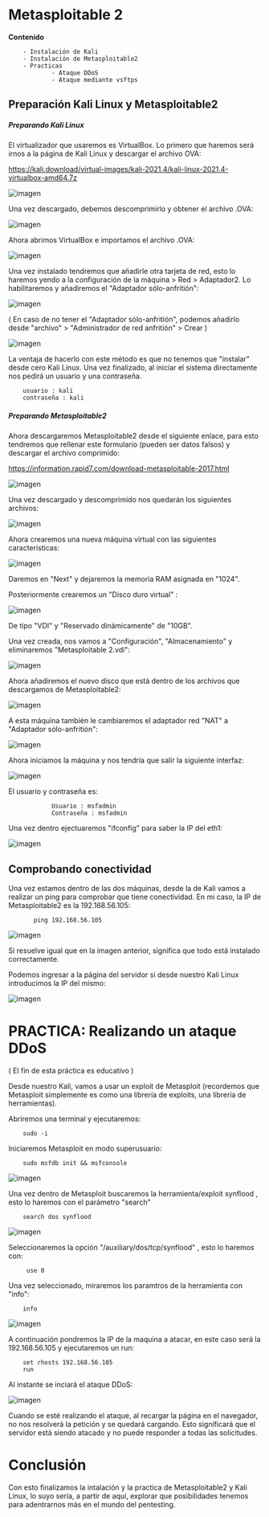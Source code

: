 # Metasploitable 2
**Contenido**

        - Instalación de Kali 
        - Instalación de Metasploitable2
        - Practicas
                - Ataque DDoS
                - Ataque mediante vsftps

## Preparación Kali Linux y Metasploitable2
##### Preparando Kali Linux

El virtualizador que usaremos es VirtualBox. Lo primero que haremos será irnos a la página de Kali Linux y descargar el archivo OVA:

https://kali.download/virtual-images/kali-2021.4/kali-linux-2021.4-virtualbox-amd64.7z

![imagen](https://user-images.githubusercontent.com/80277545/146815893-0627a255-e3ed-46dd-94da-05bb3cbbc0b9.png)

Una vez descargado, debemos descomprimirlo y obtener el archivo .OVA:

![imagen](https://user-images.githubusercontent.com/80277545/146817611-3e4ed7ef-879d-4d8a-90b9-f7094e341e17.png)

Ahora abrimos VirtualBox e importamos el archivo .OVA:

![imagen](https://user-images.githubusercontent.com/80277545/146817830-dc69f517-8c4a-42bb-a169-c9d594e9fcab.png)

Una vez instalado tendremos que añadirle otra tarjeta de red, esto lo haremos yendo a la configuración de la máquina > Red > Adaptador2. Lo habilitaremos y añadiremos el "Adaptador sólo-anfritión": 

![imagen](https://user-images.githubusercontent.com/80277545/146818821-d302eb96-32f3-4bef-bd4b-d3835508bbb4.png)

( En caso de no tener el "Adaptador sólo-anfritión", podemos añadirlo desde "archivo" > "Administrador de red anfritión" > Crear ) 

![imagen](https://user-images.githubusercontent.com/80277545/146823922-7d4c0b59-c2fa-495a-b5b4-ab6d452c7bec.png)


La ventaja de hacerlo con este método es que no tenemos que "instalar" desde cero Kali Linux. Una vez finalizado, al iniciar el sistema directamente nos pedirá un usuario y una contraseña.

        usuario : kali
        contraseña : kali

##### Preparando Metasploitable2

Ahora descargaremos Metasploitable2 desde el siguiente enlace, para esto tendremos que rellenar este formulario (pueden ser datos falsos) y descargar el archivo comprimido: 

https://information.rapid7.com/download-metasploitable-2017.html

![imagen](https://user-images.githubusercontent.com/80277545/146821125-89d27534-9f43-406a-8b3a-314ef2dc1369.png)

Una vez descargado y descomprimido nos quedarán los siguientes archivos: 

![imagen](https://user-images.githubusercontent.com/80277545/146821415-49dc4747-6175-4f95-94b8-71931b535dda.png)


Ahora crearemos una nueva máquina virtual con las siguientes características:

![imagen](https://user-images.githubusercontent.com/80277545/146820065-5e61817b-266c-44bc-ac2e-54463689d62b.png)

Daremos en "Next" y dejaremos la memoria RAM asignada en "1024".

Posteriormente crearemos un "Disco duro virtual" :

![imagen](https://user-images.githubusercontent.com/80277545/146820292-ee85fe7f-1d16-438a-b7fe-257227093c3a.png)

De tipo "VDI" y "Reservado dinámicamente" de "10GB".

Una vez creada, nos vamos a "Configuración", "Almacenamiento" y eliminaremos "Metasploitable 2.vdi":

![imagen](https://user-images.githubusercontent.com/80277545/146822046-6d53e649-0459-4f13-8050-5ac2e6a94bbe.png)

Ahora añadiremos el nuevo disco que está dentro de los archivos que descargamos de Metasploitable2:

![imagen](https://user-images.githubusercontent.com/80277545/146822386-a1066bf4-722c-4c69-bc52-99acf64e9629.png)

A esta máquina también le cambiaremos el adaptador red "NAT" a "Adaptador sólo-anfritión":

![imagen](https://user-images.githubusercontent.com/80277545/146823149-188a2bb7-94d2-4540-987f-c3e012b0bd9c.png)


Ahora iniciamos la máquina y nos tendría que salir la siguiente interfaz: 

![imagen](https://user-images.githubusercontent.com/80277545/146822770-0af677c1-8d1f-4c32-bf87-cebd1f3caf5b.png)

El usuario y contraseña es: 

                Usuario : msfadmin
                Contraseña : msfadmin

Una vez dentro ejectuaremos "ifconfig" para saber la IP del eth1:

![imagen](https://user-images.githubusercontent.com/80277545/146823247-d17b9f87-11bf-4d0e-858f-0ba882793b00.png)


## Comprobando conectividad

Una vez estamos dentro de las dos máquinas, desde la de Kali vamos a realizar un ping para comprobar que tiene conectividad. En mi caso, la IP de Metasploitable2 es la 192.168.56.105:

           ping 192.168.56.105

![imagen](https://user-images.githubusercontent.com/80277545/146823628-db34255d-90fd-4beb-a9b3-e0b035b85b73.png)

Si resuelve igual que en la imagen anterior, significa que todo está instalado correctamente. 

Podemos ingresar a la página del servidor si desde nuestro Kali Linux introducimos la IP del mismo:

![imagen](https://user-images.githubusercontent.com/80277545/146824329-c54b8f79-1911-4c92-9383-7ea58c62a5ee.png)

# PRACTICA: Realizando un ataque DDoS 

( El fin de esta práctica es educativo )

Desde nuestro Kali, vamos a usar un exploit de Metasploit (recordemos que Metasploit simplemente es como una librería de exploits, una librería de herramientas). 

Abriremos una terminal y ejecutaremos:

        sudo -i 
        

Iniciaremos Metasploit en modo superusuario: 

        sudo msfdb init && msfconsole
        
![imagen](https://user-images.githubusercontent.com/80277545/146827302-48d76b0a-6696-4606-b135-684022cd46e2.png)


Una vez dentro de Metasploit buscaremos la herramienta/exploit synflood , esto lo haremos con el parámetro "search"

        search dos synflood
        
![imagen](https://user-images.githubusercontent.com/80277545/146827368-3bce3c42-0b3b-46d1-893d-85a5c8f08aaf.png)


Seleccionaremos la opción "/auxiliary/dos/tcp/synflood" , esto lo haremos con: 

         use 0 

Una vez seleccionado, miraremos los paramtros de la herramienta con "info":

        info
        
![imagen](https://user-images.githubusercontent.com/80277545/146827466-4088f6be-5251-4c56-9531-42ceb6b87c1c.png)

A continuación pondremos la IP de la maquina a atacar, en este caso será la 192.168.56.105 y ejecutaremos un run:

        set rhosts 192.168.56.105
        run

Al instante se inciará el ataque DDoS:

![imagen](https://user-images.githubusercontent.com/80277545/146829014-d9ccfcff-4ecb-4bde-bb84-2cfe65ba03c8.png)


Cuando se esté realizando el ataque, al recargar la página en el navegador, no nos resolverá la petición y se quedará cargando. Esto significará que el servidor está siendo atacado y no puede responder a todas las solicitudes. 


# Conclusión

Con esto finalizamos la intalación y la practica de Metasploitable2 y Kali Linux, lo suyo sería, a partir de aquí, explorar que posibilidades tenemos para adentrarnos más en el mundo del pentesting. 





